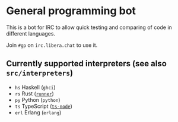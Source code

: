 # General programming bot

This is a bot for IRC to allow quick testing and comparing of code in different
languages.

Join `#gp` on `irc.libera.chat` to use it.

## Currently supported interpreters (see also `src/interpreters`)

* `hs` Haskell (`ghci`)
* `rs` Rust ([`runner`](https://docs.rs/crate/runner))
* `py` Python (`python`)
* `ts` TypeScript ([`ts-node`](https://www.npmjs.com/package/ts-node))
* `erl` Erlang (`erlang`)
